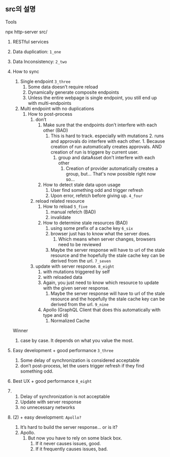 ## src의 설명
Tools

npx http-server src/

1. RESTful services
2. Data duplication: `1_one`
3. Data Inconsistency: `2_two`
4. How to sync
    1. Single endpoint `3_three`
        1. Some data doesn’t require reload
        2. Dynamically generate composite endpoints
        2. Unless the entire webpage is single endpoint, you still end up with multi-endpoints
    2. Multi endpoint with no duplications
        1. How to post-process
            1. don’t
                1. Make sure that the endpoints don’t interfere with each other (BAD)
                    1. This is hard to track. especially with mutations
                        2. runs and approvals do interfere with each other.
                            1. Because creation of run automatically creates approvals. AND creation of run is triggere by current user.
                        1. group and dataAsset don't interfere with each other
                            1. Creation of provider automatically creates a group, but... That's now possible right now so...
                2. How to detect stale data upon usage
                    1. User find something odd and trigger refresh
                    2. Upon error, refetch before giving up. `4_four`
            2. reload related resource
                1. How to reload `5_five`
                    1. manual refetch (BAD)
                    2. invalidate
                2. How to determine stale resources (BAD)
                    1. using some prefix of a cache key `6_six`
                    2. browser just has to know what the server does.
                        1. Which means when server changes, browsers need to be reviewed
                    3. Maybe the server response will have to url of the stale resource and the hopefully the stale cache key can be derived from the url. `7_seven`
            3. update with server response. `8_eight`
                1. with mutations triggered by self
                2. with reloaded data
                3. Again, you just need to know which resource to update with the given server response.
                    1. Maybe the server response will have to url of the stale resource and the hopefully the stale cache key can be derived from the url. `9_nine`
                4. Apollo (GraphQL Client that does this automatically with type and id)
                    1. Normalized Cache
                    
    
    Winner
    
    1. case by case. It depends on what you value the most.

1. Easy development + good performance `3_three`
    1. Some delay of synchronization is considered acceptable
    2. don’t post-process, let the users trigger refresh if they find something odd.

1. Best UX + good performance `8_eight`
2. 
    1. Delay of synchronization is not acceptable
    2. Update with server response
    3. no unnecessary networks

1. (2) + easy development: `Apollo?`
    1. It’s hard to build the server response… or is it?
    2. Apollo.
        1. But now you have to rely on some black box.
            1. If it never causes issues, good.
            2. If it frequently causes issues, bad.
